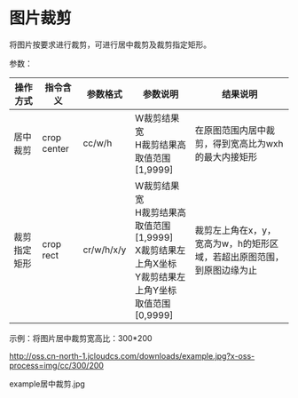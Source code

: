 # 图片裁剪

将图片按要求进行裁剪，可进行居中裁剪及裁剪指定矩形。

参数：

|操作方式|指令含义|参数格式|参数说明|结果说明|
|-|-|-|-|-|
|居中裁剪|crop center|cc/w/h|W裁剪结果宽<br>H裁剪结果高<br>取值范围[1,9999]|在原图范围内居中裁剪，得到宽高比为wxh的最大内接矩形|
|裁剪指定矩形|crop rect|cr/w/h/x/y|W裁剪结果宽<br>H裁剪结果高<br>取值范围[1,9999]<br>X裁剪结果左上角X坐标<br>Y裁剪结果左上角Y坐标<br>取值范围[0,9999]|裁剪左上角在x，y，宽高为w，h的矩形区域，若超出原图范围，到原图边缘为止|

示例：将图片居中裁剪宽高比：300*200

http://oss.cn-north-1.jcloudcs.com/downloads/example.jpg?x-oss-process=img/cc/300/200

example居中裁剪.jpg
